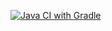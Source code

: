 [![Java CI with Gradle](https://github.com/Kocherg1nVA/AQA_hw_pattern_Task1/actions/workflows/gradle.yml/badge.svg)](https://github.com/Kocherg1nVA/AQA_hw_pattern_Task1/actions/workflows/gradle.yml)